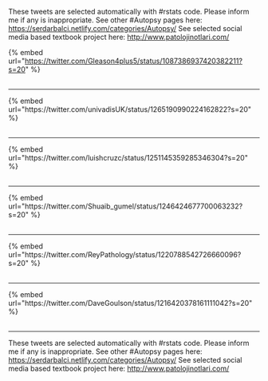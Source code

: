 

These tweets are selected automatically with #rstats code. Please inform me if any is inappropriate.
See other #Autopsy pages here: https://serdarbalci.netlify.com/categories/Autopsy/ 
See selected social media based textbook project here: http://www.patolojinotlari.com/

{% embed url="https://twitter.com/Gleason4plus5/status/1087386937420382211?s=20" %}<br>
<br>
<hr>
{% embed url="https://twitter.com/univadisUK/status/1265190990224162822?s=20" %}<br>
<br>
<hr>
{% embed url="https://twitter.com/luishcruzc/status/1251145359285346304?s=20" %}<br>
<br>
<hr>
{% embed url="https://twitter.com/Shuaib_gumel/status/1246424677700063232?s=20" %}<br>
<br>
<hr>
{% embed url="https://twitter.com/ReyPathology/status/1220788542726660096?s=20" %}<br>
<br>
<hr>
{% embed url="https://twitter.com/DaveGoulson/status/1216420378161111042?s=20" %}<br>
<br>
<hr>


These tweets are selected automatically with #rstats code. Please inform me if any is inappropriate.
See other #Autopsy pages here: https://serdarbalci.netlify.com/categories/Autopsy/ 
See selected social media based textbook project here: http://www.patolojinotlari.com/
